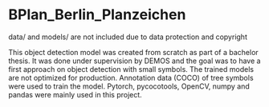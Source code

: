 # BPlan_Berlin_Planzeichen
 
data/ and models/ are not included due to data protection and copyright

This object detection model was created from scratch as part of a bachelor thesis.
It was done under supervision by DEMOS and the goal was to have a first approach on object detection with small symbols.
The trained models are not optimized for production.
Annotation data (COCO) of tree symbols were used to train the model.
Pytorch, pycocotools, OpenCV, numpy and pandas were mainly used in this project.

